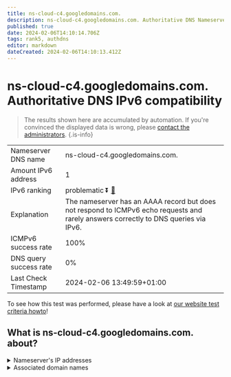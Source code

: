 ```yaml
---
title: ns-cloud-c4.googledomains.com.
description: ns-cloud-c4.googledomains.com. Authoritative DNS Nameserver IPv6 compatibility
published: true
date: 2024-02-06T14:10:14.706Z
tags: rank5, authdns
editor: markdown
dateCreated: 2024-02-06T14:10:13.412Z
---
```


# ns-cloud-c4.googledomains.com. Authoritative DNS IPv6 compatibility

> The results shown here are accumulated by automation. If you're convinced the displayed data is wrong, please [contact the administrators](/howto/chat). 
{.is-info}




|   |   |
| - | - |
| Nameserver DNS name | ns-cloud-c4.googledomains.com.
| Amount IPv6 address | 1
| IPv6 ranking | problematic :arrow_double_down: [🔗](/howto/ranking) |
| Explanation | The nameserver has an AAAA record but does not respond to ICMPv6 echo requests and rarely answers correctly to DNS queries via IPv6. |
| ICMPv6 success rate | 100%|
| DNS query success rate | 0% |
| Last Check Timestamp | 2024-02-06 13:49:59+01:00 |

To see how this test was performed, please have a look at [our website test criteria howto](/howto/testcriteria/authdns)!


## What is ns-cloud-c4.googledomains.com. about?




<details>
<summary>Nameserver's IP addresses</summary>

2001:4860:4802:38::6c

</details>



<details>
<summary>Associated domain names</summary>

www.tensorflow.org

</details>
